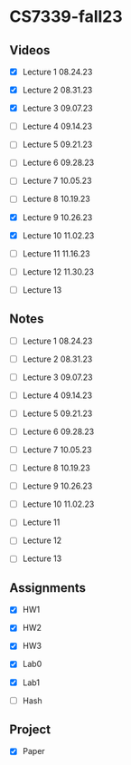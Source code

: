 # CS7339-fall23

## Videos

- [x] Lecture 1 08.24.23
- [x] Lecture 2 08.31.23
- [x] Lecture 3 09.07.23
- [ ] Lecture 4 09.14.23
- [ ] Lecture 5 09.21.23
- [ ] Lecture 6 09.28.23
- [ ] Lecture 7 10.05.23 
- [ ] Lecture 8 10.19.23
- [x] Lecture 9 10.26.23
- [x] Lecture 10 11.02.23
- [ ] Lecture 11 11.16.23
- [ ] Lecture 12 11.30.23
- [ ] Lecture 13



## Notes

- [ ] Lecture 1 08.24.23
- [ ] Lecture 2 08.31.23
- [ ] Lecture 3 09.07.23
- [ ] Lecture 4 09.14.23
- [ ] Lecture 5 09.21.23
- [ ] Lecture 6 09.28.23
- [ ] Lecture 7 10.05.23
- [ ] Lecture 8 10.19.23
- [ ] Lecture 9 10.26.23
- [ ] Lecture 10 11.02.23
- [ ] Lecture 11
- [ ] Lecture 12
- [ ] Lecture 13



## Assignments

- [x] HW1
- [x] HW2
- [x] HW3
- [x] Lab0
- [x] Lab1
- [ ] Hash 



## Project

- [x] Paper

